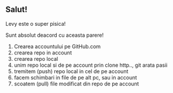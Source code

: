 ## Salut!

Levy este o super pisica!

Sunt absolut deacord cu aceasta parere!

1. Crearea accountului pe GitHub.com 
2. crearea repo in account
3. crearea repo local
4. unim repo local si de pe account prin clone http.., git arata pasii
5. tremitem (push) repo local in cel de pe account
6. facem schimbari in file de pe alt pc, sau in account
7. scoatem (pull) file modificat din repo de pe account



